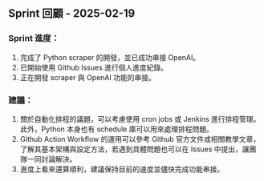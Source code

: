 ## Sprint 回顧 - 2025-02-19

### Sprint 進度：

1. 完成了 Python scraper 的開發，並已成功串接 OpenAI。
2. 已開始使用 Github Issues 進行個人進度紀錄。
3. 正在開發 scraper 與 OpenAI 功能的串接。

### 建議：

1. 關於自動化排程的議題，可以考慮使用 cron jobs 或 Jenkins 進行排程管理。此外，Python 本身也有 schedule 庫可以用來處理排程問題。
2. Github Action Workflow 的運用可以參考 Github 官方文件或相關教學文章，了解其基本架構與設定方法，若遇到具體問題也可以在 Issues 中提出，讓團隊一同討論解決。
3. 進度上看來還算順利，建議保持目前的速度並儘快完成功能串接。
